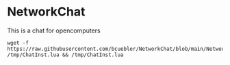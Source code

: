 # NetworkChat
This is a chat for opencomputers


```
wget -f https://raw.githubusercontent.com/bcuebler/NetworkChat/blob/main/NetworkChatInstaller /tmp/ChatInst.lua && /tmp/ChatInst.lua
```
